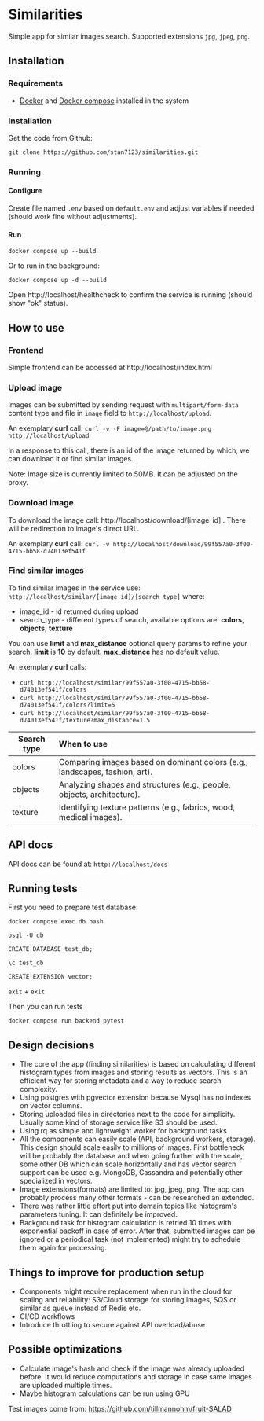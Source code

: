 # Similarities
Simple app for similar images search.
Supported extensions `jpg`, `jpeg`, `png`.

## Installation

### Requirements
- [Docker](https://docs.docker.com/engine/install/) and [Docker compose](https://docs.docker.com/compose/install/) installed in the system

### Installation

Get the code from Github:
```
git clone https://github.com/stan7123/similarities.git
```

### Running

#### Configure
Create file named `.env` based on `default.env` and adjust variables if needed (should work fine without adjustments).

#### Run
```
docker compose up --build
```
Or to run in the background:
```
docker compose up -d --build
```

Open http://localhost/healthcheck to confirm the service is running (should show "ok" status). 

## How to use

### Frontend
Simple frontend can be accessed at http://localhost/index.html

### Upload image

Images can be submitted by sending request with `multipart/form-data` content type and file in `image` field to `http://localhost/upload`.

An exemplary **curl** call: `curl -v -F image=@/path/to/image.png http://localhost/upload`

In a response to this call, there is an id of the image returned by which, we can download it or find similar images.

Note: Image size is currently limited to 50MB. It can be adjusted on the proxy.

### Download image

To download the image call: http://localhost/download/[image_id] . There will be redirection to image's direct URL.

An exemplary **curl** call: `curl -v http://localhost/download/99f557a0-3f00-4715-bb58-d74013ef541f`

### Find similar images

To find similar images in the service use: `http://localhost/similar/[image_id]/[search_type]` where:

- image_id - id returned during upload
- search_type - different types of search, available options are: **colors**, **objects**, **texture**

You can use **limit** and **max_distance** optional query params to refine your search. **limit** is **10** by default. **max_distance** has no default value. 

An exemplary **curl** calls: 
- `curl http://localhost/similar/99f557a0-3f00-4715-bb58-d74013ef541f/colors`
- `curl http://localhost/similar/99f557a0-3f00-4715-bb58-d74013ef541f/colors?limit=5`
- `curl http://localhost/similar/99f557a0-3f00-4715-bb58-d74013ef541f/texture?max_distance=1.5`


| Search type   | When to use          |
|----------|:------------|
| colors | Comparing images based on dominant colors (e.g., landscapes, fashion, art).  |
| objects | Analyzing shapes and structures (e.g., people, objects, architecture).      |
| texture | Identifying texture patterns (e.g., fabrics, wood, medical images). |

## API docs

API docs can be found at: `http://localhost/docs`


## Running tests

First you need to prepare test database:

`docker compose exec db bash`

`psql -U db`

`CREATE DATABASE test_db;`

`\c test_db`

`CREATE EXTENSION vector;`

`exit` + `exit`

Then you can run tests

```
docker compose run backend pytest
```


## Design decisions
- The core of the app (finding similarities) is based on calculating different histogram types from images and storing results as vectors. This is an efficient way for storing metadata and a way to reduce search complexity.
- Using postgres with pgvector extension because Mysql has no indexes on vector columns.
- Storing uploaded files in directories next to the code for simplicity. Usually some kind of storage service like S3 should be used.
- Using rq as simple and lightweight worker for background tasks
- All the components can easily scale (API, background workers, storage). This design should scale easily to millions of images. First bottleneck will be probably the database and when going further with the scale, some other DB which can scale horizontally and has vector search support can be used e.g. MongoDB, Cassandra and potentially other specialized in vectors.   
- Image extensions(formats) are limited to: jpg, jpeg, png. The app can probably process many other formats - can be researched an extended.
- There was rather little effort put into domain topics like histogram's parameters tuning. It can definitely be improved. 
- Background task for histogram calculation is retried 10 times with exponential backoff in case of error. After that, submitted images can be ignored or a periodical task (not implemented) might try to schedule them again for processing.

## Things to improve for production setup
- Components might require replacement when run in the cloud for scaling and reliability: S3/Cloud storage for storing images, SQS or similar as queue instead of Redis etc.
- CI/CD workflows
- Introduce throttling to secure against API overload/abuse

## Possible optimizations
- Calculate image's hash and check if the image was already uploaded before. It would reduce computations and storage in case same images are uploaded multiple times.
- Maybe histogram calculations can be run using GPU



Test images come from: https://github.com/tillmannohm/fruit-SALAD 
